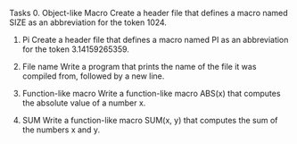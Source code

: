 Tasks
0. Object-like Macro
Create a header file that defines a macro named SIZE as an abbreviation for the token 1024.

1. Pi
Create a header file that defines a macro named PI as an abbreviation for the token 3.14159265359.

2. File name
Write a program that prints the name of the file it was compiled from, followed by a new line.
   
3. Function-like macro
Write a function-like macro ABS(x) that computes the absolute value of a number x.
  
4. SUM
Write a function-like macro SUM(x, y) that computes the sum of the numbers x and y.


